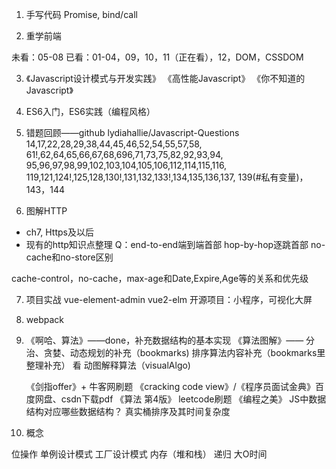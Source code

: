 1. 手写代码
Promise, bind/call

2. 重学前端

未看：05-08
已看：01-04，09，10，11（正在看），12，DOM，CSSDOM

3. 《Javascript设计模式与开发实践》
《高性能Javascript》
《你不知道的Javascript》

4. ES6入门，ES6实践（编程风格）

5. 错题回顾——github lydiahallie/Javascript-Questions
14,17,22,28,29,38,44,45,46,52,54,55,57,58,
61!,62,64,65,66,67,68,696,71,73,75,82,92,93,94,
95,96,97,98,99,102,103,104,105,106,112,114,115,116,
119,121,124!,125,128,130!,131,132,133!,134,135,136,137,
139(#私有变量)，143，144

6. 图解HTTP
- ch7, Https及以后
- 现有的http知识点整理
Q：end-to-end端到端首部
   hop-by-hop逐跳首部
no-cache和no-store区别

cache-control，no-cache，max-age和Date,Expire,Age等的关系和优先级

7. 项目实战
vue-element-admin
vue2-elm
开源项目：小程序，可视化大屏

8. webpack

9. 《啊哈、算法》——done，补充数据结构的基本实现
  《算法图解》—— 分治、贪婪、动态规划的补充（bookmarks)
   排序算法内容补充（bookmarks里整理补充）
   看 动图解释算法（visualAlgo)

   《剑指offer》+ 牛客网刷题
   《cracking code view》/《程序员面试金典》百度网盘、csdn下载pdf
   《算法 第4版》
   leetcode刷题
   《编程之美》
   JS中数据结构对应哪些数据结构？
   真实桶排序及其时间复杂度

10. 概念

位操作
单例设计模式
工厂设计模式
内存（堆和栈）
递归
大O时间

